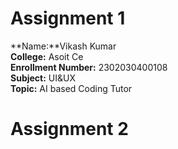 # Assignment 1

**Name:**Vikash Kumar  
**College:** Asoit Ce    
**Enrollment Number:** 2302030400108  
**Subject:** UI&UX  
**Topic:** AI based Coding Tutor  

# Assignment 2
